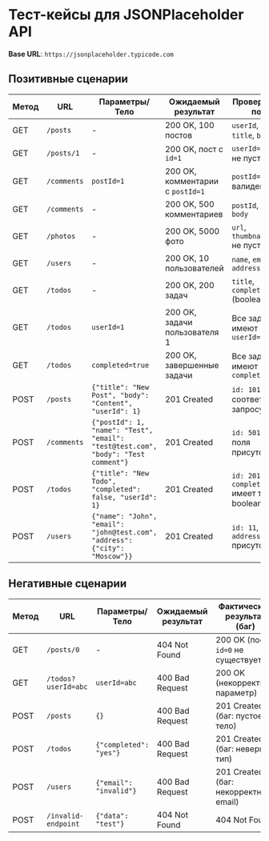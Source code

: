# Тест-кейсы для JSONPlaceholder API  
**Base URL**: `https://jsonplaceholder.typicode.com`  

## Позитивные сценарии  

| Метод | URL                | Параметры/Тело       | Ожидаемый результат                          | Проверяемые поля                     |
|-------|--------------------|----------------------|---------------------------------------------|---------------------------------------|
| GET   | `/posts`           | -                    | 200 OK, 100 постов                          | `userId`, `id`, `title`, `body`       |
| GET   | `/posts/1`         | -                    | 200 OK, пост с `id=1`                       | `userId=1`, `title` не пустой         |
| GET   | `/comments`        | `postId=1`           | 200 OK, комментарии с `postId=1`            | `postId=1`, `email` валиден           |
| GET   | `/comments`        | -                    | 200 OK, 500 комментариев                    | `postId`, `name`, `body`              |
| GET   | `/photos`          | -                    | 200 OK, 5000 фото                           | `url`, `thumbnailUrl` не пусты        |
| GET   | `/users`           | -                    | 200 OK, 10 пользователей                    | `name`, `email`, `address.city`       |
| GET   | `/todos`           | -                    | 200 OK, 200 задач                           | `title`, `completed` (boolean)        |
| GET   | `/todos`           | `userId=1`           | 200 OK, задачи пользователя 1               | Все задачи имеют `userId=1`           |
| GET   | `/todos`           | `completed=true`     | 200 OK, завершенные задачи                  | Все задачи имеют `completed=true`     |
| POST  | `/posts`           | `{"title": "New Post", "body": "Content", "userId": 1}` | 201 Created | `id: 101`, поля соответствуют запросу |
| POST  | `/comments`        | `{"postId": 1, "name": "Test", "email": "test@test.com", "body": "Test comment"}` | 201 Created | `id: 501`, все поля присутствуют |
| POST  | `/todos`           | `{"title": "New Todo", "completed": false, "userId": 1}` | 201 Created | `id: 201`, `completed` имеет тип boolean |
| POST  | `/users`           | `{"name": "John", "email": "john@test.com", "address": {"city": "Moscow"}}` | 201 Created | `id: 11`, поле `address` присутствует |

## Негативные сценарии  

| Метод | URL                | Параметры/Тело          | Ожидаемый результат       | Фактический результат (баг)          |
|-------|--------------------|-------------------------|--------------------------|--------------------------------------|
| GET   | `/posts/0`         | -                       | 404 Not Found            | 200 OK (пост с `id=0` не существует) |
| GET   | `/todos?userId=abc`| `userId=abc`            | 400 Bad Request          | 200 OK (некорректный параметр)       |
| POST  | `/posts`           | `{}`                    | 400 Bad Request          | 201 Created (баг: пустое тело)       |
| POST  | `/todos`           | `{"completed": "yes"}`  | 400 Bad Request          | 201 Created (баг: неверный тип)      |
| POST  | `/users`           | `{"email": "invalid"}`  | 400 Bad Request          | 201 Created (баг: некорректный email)|
| POST  | `/invalid-endpoint`| `{"data": "test"}`      | 404 Not Found            | 404 Not Found                        |
